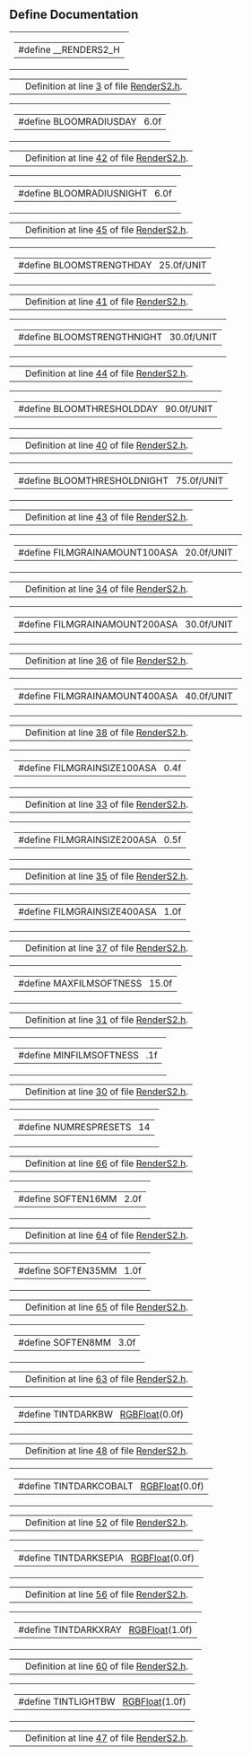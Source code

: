 ## Define Documentation

<span id="b928872797099cd379005dd24f887fae" class="anchor"></span>

<table class="mdTable" data-cellpadding="2" data-cellspacing="0">
<colgroup>
<col style="width: 100%" />
</colgroup>
<tbody>
<tr>
<td class="mdRow"><table data-cellpadding="0" data-cellspacing="0" data-border="0">
<tbody>
<tr>
<td class="md" data-nowrap="" data-valign="top">#define __RENDERS2_H</td>
</tr>
</tbody>
</table></td>
</tr>
</tbody>
</table>

|  |  |
|----|----|
|   | Definition at line <a href="RenderS2_8h-source.md#l00003" class="el">3</a> of file <a href="RenderS2_8h-source.md" class="el">RenderS2.h</a>. |

<span id="ef5048050e6434a0906f753af5c66abf" class="anchor"></span>

<table class="mdTable" data-cellpadding="2" data-cellspacing="0">
<colgroup>
<col style="width: 100%" />
</colgroup>
<tbody>
<tr>
<td class="mdRow"><table data-cellpadding="0" data-cellspacing="0" data-border="0">
<tbody>
<tr>
<td class="md" data-nowrap="" data-valign="top">#define BLOOMRADIUSDAY   6.0f</td>
</tr>
</tbody>
</table></td>
</tr>
</tbody>
</table>

|  |  |
|----|----|
|   | Definition at line <a href="RenderS2_8h-source.md#l00042" class="el">42</a> of file <a href="RenderS2_8h-source.md" class="el">RenderS2.h</a>. |

<span id="f64f75fd6749eb676f611b0fbbe37f81" class="anchor"></span>

<table class="mdTable" data-cellpadding="2" data-cellspacing="0">
<colgroup>
<col style="width: 100%" />
</colgroup>
<tbody>
<tr>
<td class="mdRow"><table data-cellpadding="0" data-cellspacing="0" data-border="0">
<tbody>
<tr>
<td class="md" data-nowrap="" data-valign="top">#define BLOOMRADIUSNIGHT   6.0f</td>
</tr>
</tbody>
</table></td>
</tr>
</tbody>
</table>

|  |  |
|----|----|
|   | Definition at line <a href="RenderS2_8h-source.md#l00045" class="el">45</a> of file <a href="RenderS2_8h-source.md" class="el">RenderS2.h</a>. |

<span id="288cd4baf31937452a34773df933ffe1" class="anchor"></span>

<table class="mdTable" data-cellpadding="2" data-cellspacing="0">
<colgroup>
<col style="width: 100%" />
</colgroup>
<tbody>
<tr>
<td class="mdRow"><table data-cellpadding="0" data-cellspacing="0" data-border="0">
<tbody>
<tr>
<td class="md" data-nowrap="" data-valign="top">#define BLOOMSTRENGTHDAY   25.0f/UNIT</td>
</tr>
</tbody>
</table></td>
</tr>
</tbody>
</table>

|  |  |
|----|----|
|   | Definition at line <a href="RenderS2_8h-source.md#l00041" class="el">41</a> of file <a href="RenderS2_8h-source.md" class="el">RenderS2.h</a>. |

<span id="293855ac8d64a6389ce9ba4c04fbe4a9" class="anchor"></span>

<table class="mdTable" data-cellpadding="2" data-cellspacing="0">
<colgroup>
<col style="width: 100%" />
</colgroup>
<tbody>
<tr>
<td class="mdRow"><table data-cellpadding="0" data-cellspacing="0" data-border="0">
<tbody>
<tr>
<td class="md" data-nowrap="" data-valign="top">#define BLOOMSTRENGTHNIGHT   30.0f/UNIT</td>
</tr>
</tbody>
</table></td>
</tr>
</tbody>
</table>

|  |  |
|----|----|
|   | Definition at line <a href="RenderS2_8h-source.md#l00044" class="el">44</a> of file <a href="RenderS2_8h-source.md" class="el">RenderS2.h</a>. |

<span id="d21c80576973f2b68a96ea2dd8c49c79" class="anchor"></span>

<table class="mdTable" data-cellpadding="2" data-cellspacing="0">
<colgroup>
<col style="width: 100%" />
</colgroup>
<tbody>
<tr>
<td class="mdRow"><table data-cellpadding="0" data-cellspacing="0" data-border="0">
<tbody>
<tr>
<td class="md" data-nowrap="" data-valign="top">#define BLOOMTHRESHOLDDAY   90.0f/UNIT</td>
</tr>
</tbody>
</table></td>
</tr>
</tbody>
</table>

|  |  |
|----|----|
|   | Definition at line <a href="RenderS2_8h-source.md#l00040" class="el">40</a> of file <a href="RenderS2_8h-source.md" class="el">RenderS2.h</a>. |

<span id="e25136993d40f46e0739e0259cbb5224" class="anchor"></span>

<table class="mdTable" data-cellpadding="2" data-cellspacing="0">
<colgroup>
<col style="width: 100%" />
</colgroup>
<tbody>
<tr>
<td class="mdRow"><table data-cellpadding="0" data-cellspacing="0" data-border="0">
<tbody>
<tr>
<td class="md" data-nowrap="" data-valign="top">#define BLOOMTHRESHOLDNIGHT   75.0f/UNIT</td>
</tr>
</tbody>
</table></td>
</tr>
</tbody>
</table>

|  |  |
|----|----|
|   | Definition at line <a href="RenderS2_8h-source.md#l00043" class="el">43</a> of file <a href="RenderS2_8h-source.md" class="el">RenderS2.h</a>. |

<span id="404a57d03003bdef4b7d4aeeaf373f83" class="anchor"></span>

<table class="mdTable" data-cellpadding="2" data-cellspacing="0">
<colgroup>
<col style="width: 100%" />
</colgroup>
<tbody>
<tr>
<td class="mdRow"><table data-cellpadding="0" data-cellspacing="0" data-border="0">
<tbody>
<tr>
<td class="md" data-nowrap="" data-valign="top">#define FILMGRAINAMOUNT100ASA   20.0f/UNIT</td>
</tr>
</tbody>
</table></td>
</tr>
</tbody>
</table>

|  |  |
|----|----|
|   | Definition at line <a href="RenderS2_8h-source.md#l00034" class="el">34</a> of file <a href="RenderS2_8h-source.md" class="el">RenderS2.h</a>. |

<span id="830f5aa8ca6c8cb1860cf8d272350eb4" class="anchor"></span>

<table class="mdTable" data-cellpadding="2" data-cellspacing="0">
<colgroup>
<col style="width: 100%" />
</colgroup>
<tbody>
<tr>
<td class="mdRow"><table data-cellpadding="0" data-cellspacing="0" data-border="0">
<tbody>
<tr>
<td class="md" data-nowrap="" data-valign="top">#define FILMGRAINAMOUNT200ASA   30.0f/UNIT</td>
</tr>
</tbody>
</table></td>
</tr>
</tbody>
</table>

|  |  |
|----|----|
|   | Definition at line <a href="RenderS2_8h-source.md#l00036" class="el">36</a> of file <a href="RenderS2_8h-source.md" class="el">RenderS2.h</a>. |

<span id="4515d84a3aa191615d2939b14af45c98" class="anchor"></span>

<table class="mdTable" data-cellpadding="2" data-cellspacing="0">
<colgroup>
<col style="width: 100%" />
</colgroup>
<tbody>
<tr>
<td class="mdRow"><table data-cellpadding="0" data-cellspacing="0" data-border="0">
<tbody>
<tr>
<td class="md" data-nowrap="" data-valign="top">#define FILMGRAINAMOUNT400ASA   40.0f/UNIT</td>
</tr>
</tbody>
</table></td>
</tr>
</tbody>
</table>

|  |  |
|----|----|
|   | Definition at line <a href="RenderS2_8h-source.md#l00038" class="el">38</a> of file <a href="RenderS2_8h-source.md" class="el">RenderS2.h</a>. |

<span id="f1a929380769612185117e55cf94ba2f" class="anchor"></span>

<table class="mdTable" data-cellpadding="2" data-cellspacing="0">
<colgroup>
<col style="width: 100%" />
</colgroup>
<tbody>
<tr>
<td class="mdRow"><table data-cellpadding="0" data-cellspacing="0" data-border="0">
<tbody>
<tr>
<td class="md" data-nowrap="" data-valign="top">#define FILMGRAINSIZE100ASA   0.4f</td>
</tr>
</tbody>
</table></td>
</tr>
</tbody>
</table>

|  |  |
|----|----|
|   | Definition at line <a href="RenderS2_8h-source.md#l00033" class="el">33</a> of file <a href="RenderS2_8h-source.md" class="el">RenderS2.h</a>. |

<span id="424a36c544928a2edf802cc577742d6c" class="anchor"></span>

<table class="mdTable" data-cellpadding="2" data-cellspacing="0">
<colgroup>
<col style="width: 100%" />
</colgroup>
<tbody>
<tr>
<td class="mdRow"><table data-cellpadding="0" data-cellspacing="0" data-border="0">
<tbody>
<tr>
<td class="md" data-nowrap="" data-valign="top">#define FILMGRAINSIZE200ASA   0.5f</td>
</tr>
</tbody>
</table></td>
</tr>
</tbody>
</table>

|  |  |
|----|----|
|   | Definition at line <a href="RenderS2_8h-source.md#l00035" class="el">35</a> of file <a href="RenderS2_8h-source.md" class="el">RenderS2.h</a>. |

<span id="babb6b5511628563f8831ef13380bd1c" class="anchor"></span>

<table class="mdTable" data-cellpadding="2" data-cellspacing="0">
<colgroup>
<col style="width: 100%" />
</colgroup>
<tbody>
<tr>
<td class="mdRow"><table data-cellpadding="0" data-cellspacing="0" data-border="0">
<tbody>
<tr>
<td class="md" data-nowrap="" data-valign="top">#define FILMGRAINSIZE400ASA   1.0f</td>
</tr>
</tbody>
</table></td>
</tr>
</tbody>
</table>

|  |  |
|----|----|
|   | Definition at line <a href="RenderS2_8h-source.md#l00037" class="el">37</a> of file <a href="RenderS2_8h-source.md" class="el">RenderS2.h</a>. |

<span id="39f53946abfb981bb3090e7d4393d2da" class="anchor"></span>

<table class="mdTable" data-cellpadding="2" data-cellspacing="0">
<colgroup>
<col style="width: 100%" />
</colgroup>
<tbody>
<tr>
<td class="mdRow"><table data-cellpadding="0" data-cellspacing="0" data-border="0">
<tbody>
<tr>
<td class="md" data-nowrap="" data-valign="top">#define MAXFILMSOFTNESS   15.0f</td>
</tr>
</tbody>
</table></td>
</tr>
</tbody>
</table>

|  |  |
|----|----|
|   | Definition at line <a href="RenderS2_8h-source.md#l00031" class="el">31</a> of file <a href="RenderS2_8h-source.md" class="el">RenderS2.h</a>. |

<span id="c60510600244fe809546959054c81a56" class="anchor"></span>

<table class="mdTable" data-cellpadding="2" data-cellspacing="0">
<colgroup>
<col style="width: 100%" />
</colgroup>
<tbody>
<tr>
<td class="mdRow"><table data-cellpadding="0" data-cellspacing="0" data-border="0">
<tbody>
<tr>
<td class="md" data-nowrap="" data-valign="top">#define MINFILMSOFTNESS   .1f</td>
</tr>
</tbody>
</table></td>
</tr>
</tbody>
</table>

|  |  |
|----|----|
|   | Definition at line <a href="RenderS2_8h-source.md#l00030" class="el">30</a> of file <a href="RenderS2_8h-source.md" class="el">RenderS2.h</a>. |

<span id="7f40f8ac6b3432d64da23c524dea9e93" class="anchor"></span>

<table class="mdTable" data-cellpadding="2" data-cellspacing="0">
<colgroup>
<col style="width: 100%" />
</colgroup>
<tbody>
<tr>
<td class="mdRow"><table data-cellpadding="0" data-cellspacing="0" data-border="0">
<tbody>
<tr>
<td class="md" data-nowrap="" data-valign="top">#define NUMRESPRESETS   14</td>
</tr>
</tbody>
</table></td>
</tr>
</tbody>
</table>

|  |  |
|----|----|
|   | Definition at line <a href="RenderS2_8h-source.md#l00066" class="el">66</a> of file <a href="RenderS2_8h-source.md" class="el">RenderS2.h</a>. |

<span id="2ec0b8205c8ef6e1bae4d51b741326a9" class="anchor"></span>

<table class="mdTable" data-cellpadding="2" data-cellspacing="0">
<colgroup>
<col style="width: 100%" />
</colgroup>
<tbody>
<tr>
<td class="mdRow"><table data-cellpadding="0" data-cellspacing="0" data-border="0">
<tbody>
<tr>
<td class="md" data-nowrap="" data-valign="top">#define SOFTEN16MM   2.0f</td>
</tr>
</tbody>
</table></td>
</tr>
</tbody>
</table>

|  |  |
|----|----|
|   | Definition at line <a href="RenderS2_8h-source.md#l00064" class="el">64</a> of file <a href="RenderS2_8h-source.md" class="el">RenderS2.h</a>. |

<span id="08d0ad8a4ec15e52fedcd3f46bf46cef" class="anchor"></span>

<table class="mdTable" data-cellpadding="2" data-cellspacing="0">
<colgroup>
<col style="width: 100%" />
</colgroup>
<tbody>
<tr>
<td class="mdRow"><table data-cellpadding="0" data-cellspacing="0" data-border="0">
<tbody>
<tr>
<td class="md" data-nowrap="" data-valign="top">#define SOFTEN35MM   1.0f</td>
</tr>
</tbody>
</table></td>
</tr>
</tbody>
</table>

|  |  |
|----|----|
|   | Definition at line <a href="RenderS2_8h-source.md#l00065" class="el">65</a> of file <a href="RenderS2_8h-source.md" class="el">RenderS2.h</a>. |

<span id="302bfbcc4aa0fe1c02487e052189ce6e" class="anchor"></span>

<table class="mdTable" data-cellpadding="2" data-cellspacing="0">
<colgroup>
<col style="width: 100%" />
</colgroup>
<tbody>
<tr>
<td class="mdRow"><table data-cellpadding="0" data-cellspacing="0" data-border="0">
<tbody>
<tr>
<td class="md" data-nowrap="" data-valign="top">#define SOFTEN8MM   3.0f</td>
</tr>
</tbody>
</table></td>
</tr>
</tbody>
</table>

|  |  |
|----|----|
|   | Definition at line <a href="RenderS2_8h-source.md#l00063" class="el">63</a> of file <a href="RenderS2_8h-source.md" class="el">RenderS2.h</a>. |

<span id="61f0972e501986e378fd9a27c1a93b4d" class="anchor"></span>

<table class="mdTable" data-cellpadding="2" data-cellspacing="0">
<colgroup>
<col style="width: 100%" />
</colgroup>
<tbody>
<tr>
<td class="mdRow"><table data-cellpadding="0" data-cellspacing="0" data-border="0">
<tbody>
<tr>
<td class="md" data-nowrap="" data-valign="top">#define TINTDARKBW   <a href="classRGBFloat.md" class="el">RGBFloat</a>(0.0f)</td>
</tr>
</tbody>
</table></td>
</tr>
</tbody>
</table>

|  |  |
|----|----|
|   | Definition at line <a href="RenderS2_8h-source.md#l00048" class="el">48</a> of file <a href="RenderS2_8h-source.md" class="el">RenderS2.h</a>. |

<span id="f78f0cf36c0df20cdd0f210e07823c89" class="anchor"></span>

<table class="mdTable" data-cellpadding="2" data-cellspacing="0">
<colgroup>
<col style="width: 100%" />
</colgroup>
<tbody>
<tr>
<td class="mdRow"><table data-cellpadding="0" data-cellspacing="0" data-border="0">
<tbody>
<tr>
<td class="md" data-nowrap="" data-valign="top">#define TINTDARKCOBALT   <a href="classRGBFloat.md" class="el">RGBFloat</a>(0.0f)</td>
</tr>
</tbody>
</table></td>
</tr>
</tbody>
</table>

|  |  |
|----|----|
|   | Definition at line <a href="RenderS2_8h-source.md#l00052" class="el">52</a> of file <a href="RenderS2_8h-source.md" class="el">RenderS2.h</a>. |

<span id="e60256db36813f69957cddbf7a2fa19c" class="anchor"></span>

<table class="mdTable" data-cellpadding="2" data-cellspacing="0">
<colgroup>
<col style="width: 100%" />
</colgroup>
<tbody>
<tr>
<td class="mdRow"><table data-cellpadding="0" data-cellspacing="0" data-border="0">
<tbody>
<tr>
<td class="md" data-nowrap="" data-valign="top">#define TINTDARKSEPIA   <a href="classRGBFloat.md" class="el">RGBFloat</a>(0.0f)</td>
</tr>
</tbody>
</table></td>
</tr>
</tbody>
</table>

|  |  |
|----|----|
|   | Definition at line <a href="RenderS2_8h-source.md#l00056" class="el">56</a> of file <a href="RenderS2_8h-source.md" class="el">RenderS2.h</a>. |

<span id="d1791acc7c2f667d2e26fe839a5563cb" class="anchor"></span>

<table class="mdTable" data-cellpadding="2" data-cellspacing="0">
<colgroup>
<col style="width: 100%" />
</colgroup>
<tbody>
<tr>
<td class="mdRow"><table data-cellpadding="0" data-cellspacing="0" data-border="0">
<tbody>
<tr>
<td class="md" data-nowrap="" data-valign="top">#define TINTDARKXRAY   <a href="classRGBFloat.md" class="el">RGBFloat</a>(1.0f)</td>
</tr>
</tbody>
</table></td>
</tr>
</tbody>
</table>

|  |  |
|----|----|
|   | Definition at line <a href="RenderS2_8h-source.md#l00060" class="el">60</a> of file <a href="RenderS2_8h-source.md" class="el">RenderS2.h</a>. |

<span id="5370e7d7d308aa6c1d9a25d20727a0b7" class="anchor"></span>

<table class="mdTable" data-cellpadding="2" data-cellspacing="0">
<colgroup>
<col style="width: 100%" />
</colgroup>
<tbody>
<tr>
<td class="mdRow"><table data-cellpadding="0" data-cellspacing="0" data-border="0">
<tbody>
<tr>
<td class="md" data-nowrap="" data-valign="top">#define TINTLIGHTBW   <a href="classRGBFloat.md" class="el">RGBFloat</a>(1.0f)</td>
</tr>
</tbody>
</table></td>
</tr>
</tbody>
</table>

|  |  |
|----|----|
|   | Definition at line <a href="RenderS2_8h-source.md#l00047" class="el">47</a> of file <a href="RenderS2_8h-source.md" class="el">RenderS2.h</a>. |

<span id="3243b65701811a9aa06924ce6d6021cf" class="anchor"></span>

<table class="mdTable" data-cellpadding="2" data-cellspacing="0">
<colgroup>
<col style="wi